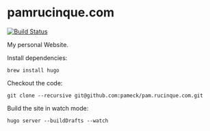 # pamrucinque.com

[![Build Status](https://app.snap-ci.com/pameck/pam.rucinque.com/branch/master/build_image)](https://github.com/pameck/pam.rucinque.com/branch/master)

My personal Website.

Install dependencies:

    brew install hugo

Checkout the code:

    git clone --recursive git@github.com:pameck/pam.rucinque.com.git

Build the site in watch mode:

    hugo server --buildDrafts --watch
